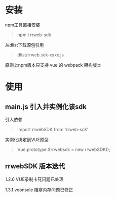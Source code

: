 # 安装

npm工具直接安装

> npm i rrweb-sdk

从dlist下载源包引用

> dlist/rrweb.sdk-xxxx.js


原则上npm版本只支持 vue 的 webpack 架构版本


# 使用

## main.js 引入并实例化该sdk


引入依赖

> import rrwebSDK from 'rrweb-sdk'

 
实例化绑定到VUE原型

> Vue.prototype.$rrwebsdk = new rrwebSDK();


## rrwebSDK 版本迭代

1.2.6 VUE录制卡死问题已处理

1.3.1 vconsole 阻塞内存问题已修正
